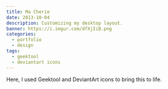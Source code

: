 ```yaml
---
title: Ma Cherie
date: 2013-10-04
description: Customizing my desktop layout.
banner: https://i.imgur.com/dfXjIiB.png
categories:
  - portfolio
  - design
tags:
  - geektool
  - deviantart icons
---
```


Here, I used Geektool and DeviantArt icons to bring this to life.
